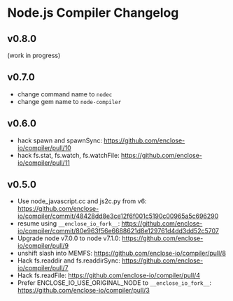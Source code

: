 # Node.js Compiler Changelog

## v0.8.0

(work in progress)

## v0.7.0

* change command name to `nodec`
* change gem name to `node-compiler`

## v0.6.0

* hack spawn and spawnSync: https://github.com/enclose-io/compiler/pull/10
* hack fs.stat, fs.watch, fs.watchFile: https://github.com/enclose-io/compiler/pull/11

## v0.5.0

* Use node_javascript.cc and js2c.py from v6: https://github.com/enclose-io/compiler/commit/48428dd8e3ce12f6f001c5190c00965a5c696290
* resume using `__enclose_io_fork__`: https://github.com/enclose-io/compiler/commit/80e963f56e6688621d8e129761d4dd3dd52c5707
* Upgrade node v7.0.0 to node v7.1.0: https://github.com/enclose-io/compiler/pull/9
* unshift slash into MEMFS: https://github.com/enclose-io/compiler/pull/8
* Hack fs.readdir and fs.readdirSync: https://github.com/enclose-io/compiler/pull/7
* Hack fs.readFile: https://github.com/enclose-io/compiler/pull/4
* Prefer ENCLOSE_IO_USE_ORIGINAL_NODE to `__enclose_io_fork__`: https://github.com/enclose-io/compiler/pull/3
